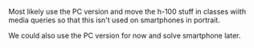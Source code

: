 Most likely use the PC version and move
the h-100 stuff in classes wiith media queries
so that this isn't used on smartphones in portrait.

We could also use the PC version for now and solve
smartphone later.
